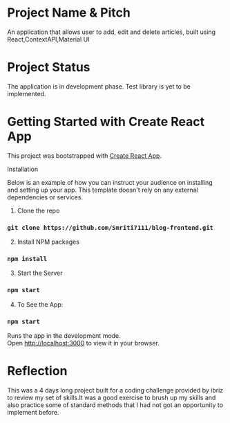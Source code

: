 # Project Name & Pitch
An application that allows user to add, edit and delete articles, built using React,ContextAPI,Material UI

# Project Status
The application is in development phase. Test library is yet to be implemented.

# Getting Started with Create React App

This project was bootstrapped with [Create React App](https://github.com/facebook/create-react-app).

Installation

Below is an example of how you can instruct your audience on installing and setting up your app. This template doesn't rely on any external dependencies or services.

1. Clone the repo

### `git clone https://github.com/Smriti7111/blog-frontend.git`

2. Install NPM packages

### `npm install`

3. Start the Server

### `npm start`

4. To See the App:

### `npm start`
Runs the app in the development mode.\
Open [http://localhost:3000](http://localhost:3000) to view it in your browser.

# Reflection

This was a 4 days long project built for a coding challenge provided by ibriz to review my set of skills.It was a good exercise to brush up my skills and also practice some of standard methods that I had not got an opportunity to implement before.